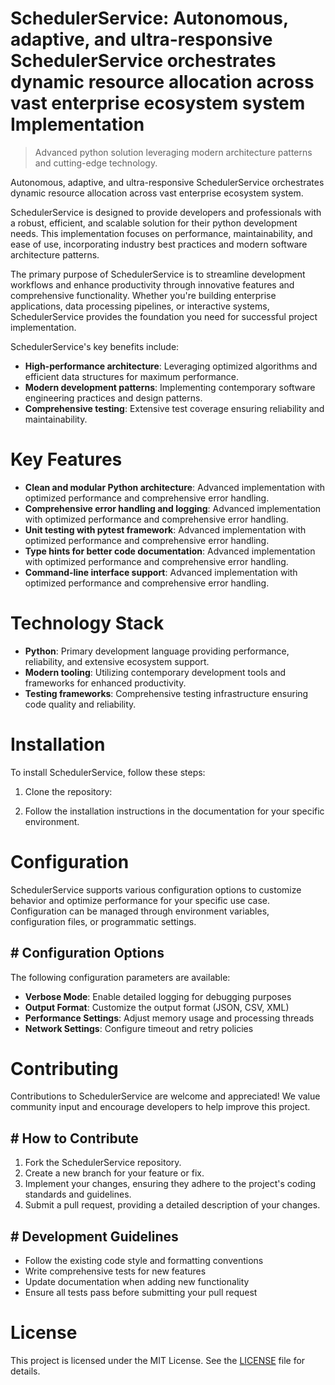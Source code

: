 <!-- fallback_SchedulerService_20251029001958_40100 -->

# SchedulerService: Autonomous, adaptive, and ultra-responsive SchedulerService orchestrates dynamic resource allocation across vast enterprise ecosystem system Implementation
> Advanced python solution leveraging modern architecture patterns and cutting-edge technology.

Autonomous, adaptive, and ultra-responsive SchedulerService orchestrates dynamic resource allocation across vast enterprise ecosystem system.

SchedulerService is designed to provide developers and professionals with a robust, efficient, and scalable solution for their python development needs. This implementation focuses on performance, maintainability, and ease of use, incorporating industry best practices and modern software architecture patterns.

The primary purpose of SchedulerService is to streamline development workflows and enhance productivity through innovative features and comprehensive functionality. Whether you're building enterprise applications, data processing pipelines, or interactive systems, SchedulerService provides the foundation you need for successful project implementation.

SchedulerService's key benefits include:

* **High-performance architecture**: Leveraging optimized algorithms and efficient data structures for maximum performance.
* **Modern development patterns**: Implementing contemporary software engineering practices and design patterns.
* **Comprehensive testing**: Extensive test coverage ensuring reliability and maintainability.

# Key Features

* **Clean and modular Python architecture**: Advanced implementation with optimized performance and comprehensive error handling.
* **Comprehensive error handling and logging**: Advanced implementation with optimized performance and comprehensive error handling.
* **Unit testing with pytest framework**: Advanced implementation with optimized performance and comprehensive error handling.
* **Type hints for better code documentation**: Advanced implementation with optimized performance and comprehensive error handling.
* **Command-line interface support**: Advanced implementation with optimized performance and comprehensive error handling.

# Technology Stack

* **Python**: Primary development language providing performance, reliability, and extensive ecosystem support.
* **Modern tooling**: Utilizing contemporary development tools and frameworks for enhanced productivity.
* **Testing frameworks**: Comprehensive testing infrastructure ensuring code quality and reliability.

# Installation

To install SchedulerService, follow these steps:

1. Clone the repository:


2. Follow the installation instructions in the documentation for your specific environment.

# Configuration

SchedulerService supports various configuration options to customize behavior and optimize performance for your specific use case. Configuration can be managed through environment variables, configuration files, or programmatic settings.

## # Configuration Options

The following configuration parameters are available:

* **Verbose Mode**: Enable detailed logging for debugging purposes
* **Output Format**: Customize the output format (JSON, CSV, XML)
* **Performance Settings**: Adjust memory usage and processing threads
* **Network Settings**: Configure timeout and retry policies

# Contributing

Contributions to SchedulerService are welcome and appreciated! We value community input and encourage developers to help improve this project.

## # How to Contribute

1. Fork the SchedulerService repository.
2. Create a new branch for your feature or fix.
3. Implement your changes, ensuring they adhere to the project's coding standards and guidelines.
4. Submit a pull request, providing a detailed description of your changes.

## # Development Guidelines

* Follow the existing code style and formatting conventions
* Write comprehensive tests for new features
* Update documentation when adding new functionality
* Ensure all tests pass before submitting your pull request

# License

This project is licensed under the MIT License. See the [LICENSE](https://github.com/foxy1081/SchedulerService/blob/main/LICENSE) file for details.
